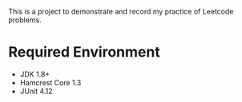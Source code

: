 This is a project to demonstrate and record my practice of Leetcode problems.

# Required Environment

- JDK 1.8+
- Hamcrest Core 1.3
- JUnit 4.12